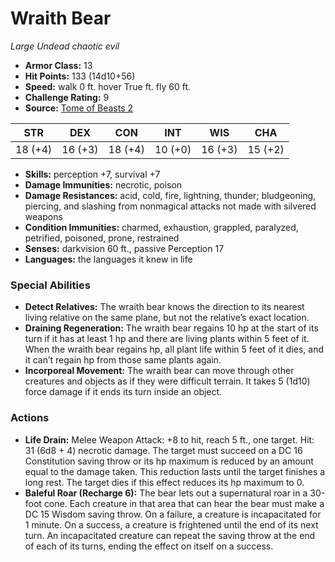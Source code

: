 # Wraith Bear

*Large* *Undead* *chaotic evil*

- **Armor Class:** 13
- **Hit Points:** 133 (14d10+56)
- **Speed:** walk 0 ft. hover True ft. fly 60 ft.
- **Challenge Rating:** 9
- **Source:** [Tome of Beasts 2](https://koboldpress.com/kpstore/product/tome-of-beasts-2-for-5th-edition/)

| STR | DEX | CON | INT | WIS | CHA |
| --- | --- | --- | --- | --- | --- |
| 18 (+4) | 16 (+3) | 18 (+4) | 10 (+0) | 16 (+3) | 15 (+2) |

- **Skills:** perception +7, survival +7
- **Damage Immunities:** necrotic, poison
- **Damage Resistances:** acid, cold, fire, lightning, thunder; bludgeoning, piercing, and slashing from nonmagical attacks not made with silvered weapons
- **Condition Immunities:** charmed, exhaustion, grappled, paralyzed, petrified, poisoned, prone, restrained
- **Senses:** darkvision 60 ft., passive Perception 17
- **Languages:** the languages it knew in life
### Special Abilities
- **Detect Relatives:** The wraith bear knows the direction to its nearest living relative on the same plane, but not the relative’s exact location.
- **Draining Regeneration:** The wraith bear regains 10 hp at the start of its turn if it has at least 1 hp and there are living plants within 5 feet of it. When the wraith bear regains hp, all plant life within 5 feet of it dies, and it can’t regain hp from those same plants again.
- **Incorporeal Movement:** The wraith bear can move through other creatures and objects as if they were difficult terrain. It takes 5 (1d10) force damage if it ends its turn inside an object.
### Actions
- **Life Drain:** Melee Weapon Attack: +8 to hit, reach 5 ft., one target. Hit: 31 (6d8 + 4) necrotic damage. The target must succeed on a DC 16 Constitution saving throw or its hp maximum is reduced by an amount equal to the damage taken. This reduction lasts until the target finishes a long rest. The target dies if this effect reduces its hp maximum to 0.
- **Baleful Roar (Recharge 6):** The bear lets out a supernatural roar in a 30-foot cone. Each creature in that area that can hear the bear must make a DC 15 Wisdom saving throw. On a failure, a creature is incapacitated for 1 minute. On a success, a creature is frightened until the end of its next turn. An incapacitated creature can repeat the saving throw at the end of each of its turns, ending the effect on itself on a success.
